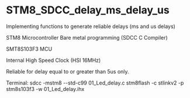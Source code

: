 # STM8_SDCC_delay_ms_delay_us

Implementing functions to generate reliable delays (ms and us delays)

STM8 Microcontroller Bare metal programming (SDCC C Compiler)


SMT8S103F3 MCU

Internal High Speed Clock (HSI 16MHz)


Reliable for delay equal to or greater than 5us only.

Terminal:
sdcc -mstm8 --std-c99 01_Led_delay.c
stm8flash -c stlinkv2 -p stm8s103f3 -w 01_Led_delay.ihx
